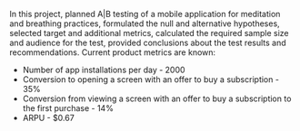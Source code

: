 In this project, planned A|B testing of a mobile application for meditation and breathing practices, formulated the null and alternative hypotheses, selected target and additional metrics, calculated the required sample size and audience for the test, provided conclusions about the test results and recommendations.
Current product metrics are known:				
- Number of app installations per day - 2000
- Conversion to opening a screen with an offer to buy a subscription - 35%
- Conversion from viewing a screen with an offer to buy a subscription to the first purchase - 14%
- ARPU - $0.67

